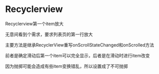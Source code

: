 # Recyclerview
Recyclerview第一个item放大

无意间看到个需求，要求列表页的第一行放大





主要方法是继承RecyclerView重写onScrollStateChanged和onScrolled方法

前者是确定滑动后第一个item可以完全显示，后者是在滑动时进行item改变


因为抛掷可能会造成有些item变换错乱，所以设置成了不可抛掷

